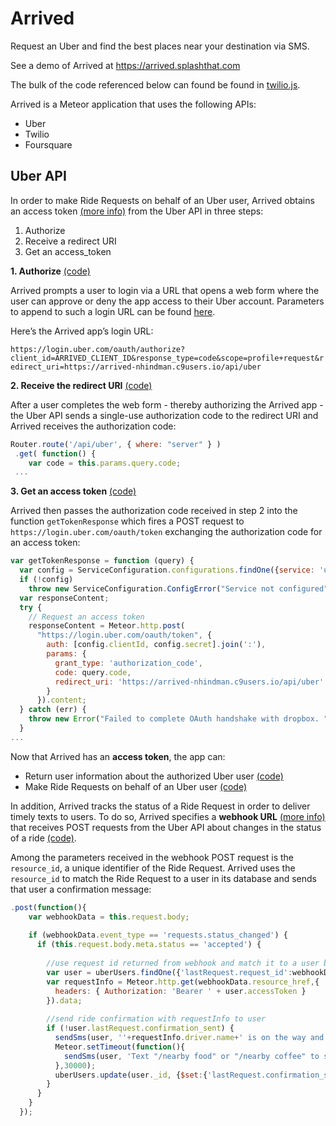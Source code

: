 # Arrived

Request an Uber and find the best places near your destination via SMS.

See a demo of Arrived at https://arrived.splashthat.com

The bulk of the code referenced below can found be found in [twilio.js](https://github.com/nhindman/Arrived/blob/master/server/twillo.js).

Arrived is a Meteor application that uses the following APIs:
* Uber 
* Twilio
* Foursquare

## Uber API
In order to make Ride Requests on behalf of an Uber user, Arrived obtains an access token [(more info)](https://developer.uber.com/docs/authentication) from the Uber API in three steps:

1. Authorize
2. Receive a redirect URI
3. Get an access_token

**1. Authorize** [(code)](https://github.com/nhindman/Arrived/blob/master/server/twillo.js#L235)

Arrived prompts a user to login via a URL that opens a web form where the user can approve or deny the app access to their Uber account. Parameters to append to such a login URL can be found [here](https://developer.uber.com/docs/authentication#section-step-one-authorize). 

Here’s the Arrived app’s login URL:

`https://login.uber.com/oauth/authorize?client_id=ARRIVED_CLIENT_ID&response_type=code&scope=profile+request&redirect_uri=https://arrived-nhindman.c9users.io/api/uber`

**2. Receive the redirect URI** [(code)](https://github.com/nhindman/Arrived/blob/master/server/twillo.js#L89)

After a user completes the web form - thereby authorizing the Arrived app - the Uber API sends a single-use authorization code to the redirect URI and Arrived receives the authorization code:
```javascript
Router.route('/api/uber', { where: "server" } )
 .get( function() {
    var code = this.params.query.code;
 ...
```

**3. Get an access token** [(code)](https://github.com/nhindman/Arrived/blob/master/server/twillo.js#L26)

Arrived then passes the authorization code received in step 2 into the function `getTokenResponse` which fires a POST request to `https://login.uber.com/oauth/token` exchanging the authorization code for an access token:

```javascript
var getTokenResponse = function (query) {
  var config = ServiceConfiguration.configurations.findOne({service: 'uber'});
  if (!config)
    throw new ServiceConfiguration.ConfigError("Service not configured");
  var responseContent;
  try {
    // Request an access token
    responseContent = Meteor.http.post(
      "https://login.uber.com/oauth/token", {
        auth: [config.clientId, config.secret].join(':'),
        params: {
          grant_type: 'authorization_code',
          code: query.code,
          redirect_uri: 'https://arrived-nhindman.c9users.io/api/uber'
        }
      }).content;
  } catch (err) {
    throw new Error("Failed to complete OAuth handshake with dropbox. " + err.message);
  }
...  
```

Now that Arrived has an **access token**, the app can:
* Return user information about the authorized Uber user [(code)](https://github.com/nhindman/Arrived/blob/master/server/twillo.js#L63)
* Make Ride Requests on behalf of an Uber user [(code)](https://github.com/nhindman/Arrived/blob/master/server/twillo.js#L220)

In addition, Arrived tracks the status of a Ride Request in order to deliver timely texts to users. To do so, Arrived specifies a **webhook URL** [(more info)](https://developer.uber.com/docs/webhooks) that receives POST requests from the Uber API about changes in the status of a ride [(code)](https://github.com/nhindman/Arrived/blob/master/server/twillo.js#L113).

Among the parameters received in the webhook POST request is the `resource_id`, a unique identifier of the Ride Request. Arrived uses the `resource_id` to match the Ride Request to a user in its database and sends that user a confirmation message:  

```javascript
.post(function(){
    var webhookData = this.request.body;
    
    if (webhookData.event_type == 'requests.status_changed') {
      if (this.request.body.meta.status == 'accepted') {
        
        //use request id returned from webhook and match it to a user based on the request id saved in my app
        var user = uberUsers.findOne({'lastRequest.request_id':webhookData.meta.resource_id});
        var requestInfo = Meteor.http.get(webhookData.resource_href,{
          headers: { Authorization: 'Bearer ' + user.accessToken }
        }).data;
        
        //send ride confirmation with requestInfo to user
        if (!user.lastRequest.confirmation_sent) {
          sendSms(user, ''+requestInfo.driver.name+' is on the way and will arrive in '+requestInfo.eta+'. Look out for a '+requestInfo.vehicle.make+' with the license plate '+requestInfo.vehicle.license_plate+'!');
          Meteor.setTimeout(function(){
            sendSms(user, 'Text "/nearby food" or "/nearby coffee" to see places near your destination');
          },30000);
          uberUsers.update(user._id, {$set:{'lastRequest.confirmation_sent':true}});
        }
      }
    }
  });
```
